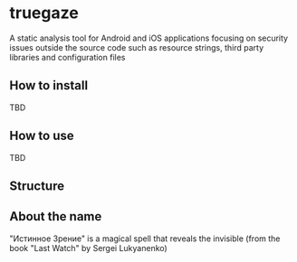 # truegaze
A static analysis tool for Android and iOS applications focusing on security issues outside the source code such as resource strings, third party libraries and configuration files

## How to install

TBD

## How to use 

TBD

## Structure


## About the name
"Истинное Зрение" is a magical spell that reveals the invisible (from the book "Last Watch" by Sergei Lukyanenko)
